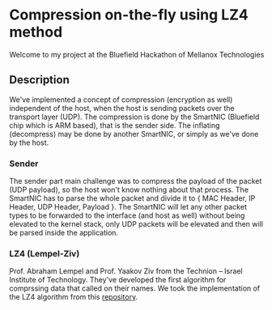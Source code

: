 # Compression on-the-fly using LZ4 method
Welcome to my project at the Bluefield Hackathon of Mellanox Technologies


## Description
We've implemented a concept of compression (encryption as well) independent of the host, when the host is sending packets over the transport layer (UDP).
The compression is done by the SmartNIC (Bluefield chip which is ARM based), that is the sender side.
The inflating (decompress) may be done by another SmartNIC, or simply as we've done by the host.

### Sender
The sender part main challenge was to compress the payload of the packet (UDP payload), so the host won't know nothing about that process.
The SmartNIC has to parse the whole packet and divide it to { MAC Header, IP Header, UDP  Header, Payload }.
The SmartNIC will let any other packet types to be forwarded to the interface (and host as well) without being elevated to the kernel stack, only UDP packets will be elevated and then will be parsed inside the application.
### LZ4 (Lempel-Ziv)
ַProf. Abraham Lempel and Prof. Yaakov Ziv from the Technion – Israel Institute of Technology. They've developed the first algorithm for comprssing data that called on their names.
We took the implementation of the LZ4 algorithm from this [repository](https://github.com/lz4/lz4).



